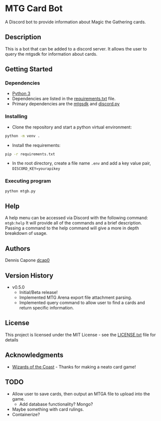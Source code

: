 # MTG Card Bot

A Discord bot to provide information about Magic the Gathering cards.

## Description

This is a bot that can be added to a discord server.
It allows the user to query the mtgsdk for information about cards.

## Getting Started

### Dependencies

* [Python 3](https://www.python.org/)
* Dependencies are listed in the [requirements.txt](requirements.txt) file.
* Primary dependencies are the [mtgsdk](https://github.com/MagicTheGathering/mtg-sdk-python) and [discord.py](https://discordpy.readthedocs.io/en/stable/)

### Installing

* Clone the repository and start a python virtual environment:
  
```bash
python -m venv .
```

* Install the requirements:

```bash
pip -r requirements.txt
```

* In the root directory, create a file name `.env` and add a key value pair, `DISCORD_KEY=yourapikey`

### Executing program

```bash
python mtgb.py
```

## Help

A help menu can be accessed via Discord with the following command: `mtgb:help`
It will provide all of the commands and a brief description.
Passing a command to the help command will give a more in depth breakdown of usage.

## Authors

Dennis Capone
    [dcap0](https://github.com/dcap0)

## Version History

* v0.5.0
  * Initial/Beta release!
  * Implemented MTG Arena export file attachment parsing.
  * Implemented query command to allow user to find a cards and return specific information.

## License

This project is licensed under the MIT License - see the [LICENSE.txt](LICENSE.txt) file for details

## Acknowledgments

* [Wizards of the Coast](https://company.wizards.com/en) - Thanks for making a neato card game!

## TODO

* Allow user to save cards, then output an MTGA file to upload into the game.
  * Add database functionality? Mongo?
* Maybe something with card rulings.
* Containerize?
